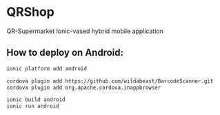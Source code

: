 # QRShop
QR-Supermarket Ionic-vased hybrid mobile application

## How to deploy on Android:

```bash
ionic platform add android

cordova plugin add https://github.com/wildabeast/BarcodeScanner.git
cordova plugin add org.apache.cordova.inappbrowser

ionic build android
ionic run android
```

